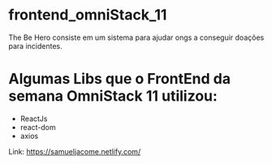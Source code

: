 # frontend_omniStack_11

The Be Hero consiste em um sistema para ajudar ongs a conseguir doações para incidentes.


# Algumas Libs que o FrontEnd da semana OmniStack 11 utilizou:
 
- ReactJs
- react-dom
- axios


Link: https://samueljacome.netlify.com/
